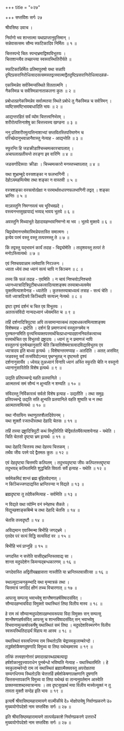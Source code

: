 +++
title = "०२७"

+++
सप्तविंशः सर्गः २७  
  
श्रीवसिष्ठ उवाच ।  
  
निर्वाणो भव शान्तात्मा यथाप्राप्तानुवृत्तिमान् ।  
सन्नेवासत्समः सौम्य स्फटिकादिव निर्मितः ॥ १ ॥  
  
चित्तस्पन्दे चितः स्पन्दभ्रमाद्विश्वविभूतयः ।  
चित्तशान्त्यैव तच्छान्त्या स्वरूपस्थितिरीर्यते ॥   
  
स्फटिकान्निर्मितः प्रतिमापुरुषो यथा सन्नापि   
दृष्टिप्रसरानिरोधित्वादसत्समस्तद्वत्स्वात्माद्वैतदृष्टिप्रसरानिरोधित्वाद##-  
  
एकस्मिन्नेव सर्वस्मिन्संस्थिते विततात्मनि ।  
नैकस्मिन्न च सर्वस्मिन्नानाताकलना कुतः ॥ २ ॥  
  
प्रबोधात्प्रागेकस्मिन्नेव सर्वात्मतया स्थिते प्रबोधे तु नैकस्मिन्न च सर्वस्मिन् ।   
व्यष्टिसमष्टिभावबाधादिति भावः ॥ २ ॥  
  
आद्यन्तरहितं सर्वं व्योम चित्तत्त्वनिर्भरम् ।  
शरीरोत्पत्तिनाशेषु का चित्तत्त्वस्य खण्डना ॥ ३ ॥  
  
ननु प्रतिशरीरमुत्पत्तिनाशाभ्यां सप्तवितस्तिपरिमाणेन च   
परिच्छेदानुभवान्नानैवास्तु नेत्याह - आद्यन्तेति ॥ ३ ॥  
  
स्फुरन्ति हि जडक्रीडाश्चिच्चमत्कारचापलात् ।  
अचापलात्प्रतीयन्ते तरङ्गा इव वारिणि ॥ ४ ॥  
  
जडसर्गादिरूपाः क्रीडाः । चिच्चमत्कारो मनस्तच्चापलात् ॥ ४ ॥  
  
यथा शुभ्राम्बुदे वस्त्रशङ्का न फलभागिनी ।  
देहोऽयमहमित्येषा तथा शङ्का न वास्तवी ॥ ५ ॥  
  
वस्त्रशङ्का वस्त्रत्वोत्प्रेक्षा न परमार्थावधारणफलभागिनी तद्वत् । शङ्का   
भ्रान्तिः ॥ ५ ॥  
  
माऽवस्तुनि निमग्नस्त्वं भव भूरिभवप्रदे ।  
वस्त्वनन्तसुखायाद्यं भव्यन्न् भावय भूतये ॥ ६ ॥  
  
अवस्तुनि मिथ्याभूते देहादावहम्भावनिमग्नो मा भव । भूतये मुक्तये ॥ ६ ॥  
  
चिद्व्योमानन्तमेवास्मिन्नेयत्तास्ति समात्मनः ।  
इत्येव परमं वस्तु वस्तु तत्परमस्तु ते ॥ ७ ॥  
  
किं तद्वस्तु यद्भावनं कार्यं तदाह - चिद्व्योमेति । तादृशवस्तु तत्परं ते   
मनोऽस्त्वित्यर्थः ॥ ७ ॥  
  
एवं निश्चयवान्नाम त्वमेवासि निरञ्जनः ।  
ध्याता ध्येयं तथा ध्यानं सत्यं चापि न किञ्चन ॥ ८ ॥  
  
तस्य किं फलं तदाह - एवमिति । न चायं निश्चयोऽनिश्चयो   
ध्यानध्यात्रादित्रिपुटीबाधकत्वादित्याशङ्क्य तस्याबाध्यत्वमेव   
युक्तमित्याशयेनाह - ध्यातेति । कुतस्तस्याबाध्यत्वं तत्राह - सत्यं चेति ।   
यतो ध्यात्रादित्रये किञ्चिदपि सत्यन्न्न् नेत्यर्थः ॥ ८ ॥  
  
द्रष्टा दृश्यं दर्शनं च चित एव विभूतयः ।  
अतत्तत्संविदो नान्यदध्यानं ध्येयमस्ति च ॥ ९ ॥  
  
तर्हि दर्शनादित्रिपुट्या अपि तत्सामान्यात्कथं तद्बाधकत्वमित्याशङ्क्य   
विशेषमाह - द्रष्टेति । दर्शनं हि प्रमाणजन्यं वस्तुतन्त्रमेव न   
पुरुषतन्त्रमिति वृत्त्यभिव्यक्तपरमार्थचित्प्राधान्यादज्ञाननिवर्तकत्वाच्च   
परमार्थचित एव विभूतयो द्रष्ट्रादयः । ध्यानं तु न प्रमाणजं नापि   
वस्तुतन्त्रं पुरुषेच्छानुसारि चेति क्रियाविशेषमात्रत्वादविद्याविभूतय एव   
ध्यात्रादय इति बाध्या इत्यर्थः । विशेषान्तरमप्याह - अतदिति । अतत् असंवित्   
जडवस्तु सर्वं तत्संविदोऽन्यत् पृथग्भूतन्न् न दृष्टमतो दृश्यं   
दर्शनानुसार्येव । ध्येयन्न् तुअध्यानं विनापि ध्यानं अस्ति स्फुरति चेति न वस्तुनो   
ध्यानानुसारितेति विशेष इत्यर्थः ॥ ९ ॥  
  
उद्यति प्रतिपच्चन्द्रे वहति प्रलयानिले ।  
आत्मतत्त्वं समं सौम्यं न क्षुभ्यति न शम्यति ॥ १० ॥  
  
संविदस्तु निर्विकारत्वं सर्वतो विशेष इत्याह - उद्यतीति । तथा समुद्रः   
प्रतिपच्चन्द्रे उद्यति सति क्षुभ्यति प्रलयानिले वहति शुष्यति च न तथा   
आत्मतत्त्वमित्यर्थः ॥ १० ॥  
  
यथा नौयायिनः स्थाणुतरुशैलादिवेपनम् ।  
यथा शुक्तौ रजतधीस्तथा देहादि चेतसः ॥ ११ ॥  
  
तर्हि तस्या द्रष्ट्रादित्रिपुटी कथं विभूतिरिति चेद्विवर्ततयैवेत्याशयेनाह - यथेति ।   
चिति चेतसो दृष्ट्या भ्रम इत्यर्थः ॥ ११ ॥  
  
यथा देहादि चित्तस्य तथा देहस्य चित्तकम् ।  
तथैव जीवः परमे पदे द्वैतमतः कुतः ॥ १२ ॥  
  
एवं देहदृष्ट्या चित्तमपि कल्पितम् । तदुभयदृष्ट्या जीवः कल्पितस्तद्दृष्ट्या   
तदुभयन्न् कल्पितमिति शुद्धचिति विवर्ताः सर्वे इत्याह - यथेति ॥ १२ ॥  
  
सर्वमेकमिदं शान्तं ब्रह्म बृंहितवेदनात् ।  
न किञ्चिज्जगदाद्यस्ति भ्रान्तिरन्या न विद्यते ॥ १३ ॥  
  
ब्रह्मदृष्ट्या तु तदेवैकमित्याह - सर्वमिति ॥ १३ ॥  
  
न विद्यते यथा व्योम्नि वनं स्नेहश्च सैकते ।  
विद्युच्छशाङ्कबिम्बे च तथा देहादि चेतसि ॥ १४ ॥  
  
चेतसि तत्त्वदृष्टौ ॥ १४ ॥  
  
अविद्यमान एवास्मिन्मा बिभीहि जगद्भ्रमे ।  
एतदेव परं सत्यं विद्धि सत्यविदां वर ॥ १५ ॥  
  
बिभीहि भयं प्राप्नुहि ॥ १५ ॥  
  
जगदस्ति न सत्तेति यासीद्भ्रान्तिस्तवाद्य सा ।  
शान्ता मदुपदेशेन किमन्यद्बन्धकारणम् ॥ १६ ॥  
  
जगदेवास्ति अद्वितीयब्रह्मसत्ता नास्तीति या भ्रान्तिस्तवासीत्सा ॥ १६ ॥  
  
स्थाल्युदञ्चनकुम्भादि यथा मृन्मात्रकं तथा ।  
चित्तमात्रं जगदिदं क्षीणं तच्च विचारणात् ॥ १७ ॥  
  
आपत्सु सम्पत्सु भवाभवेषु शान्तैषणाहर्षविषादसंवित् ।  
सौम्यादहम्भावविदा विमुक्तो यथास्थितं तिष्ठ विलीय मास्व ॥ १८ ॥  
  
हे राम त्वं सौम्यान्मदुपदेशादहम्भावरूपया विदा विमुक्तः सन् सम्पत्सु   
शान्तैषणाहर्षसंवित् आपत्सु च शान्तविषादसंवित् सन् भवाभवेषु   
विभवानामुत्कर्षापकर्षेषु यथास्थितं समं तिष्ठ । मदुपदेशविस्मरणेन विलीय   
स्वरूपस्थितिदार्ढ्यं विहाय मा आस्व ॥ १८ ॥  
  
यथास्थितं वस्त्वधिगम्य राम स्थितोऽसि चेद्वास्वकुलाम्बरेन्दो ।   
तद्धर्षशोकैषणदूषणादि विमुच्य वा तिष्ठ यथेच्छमास्व ॥ १९ ॥  
  
तत्किं तत्त्वज्ञानोत्तरं प्रमादात्प्रारब्धप्राबल्याद्वा   
हर्षशोकानुवृत्त्यपराधेन पुनर्बन्धो भविष्यति नेत्याह - यथास्थितमिति । हे   
स्वकुलाम्बरेन्दो राम त्वं यथास्थितं ब्रह्मात्मैक्यवस्तु अपरोक्षतया   
सम्यगधिगम्य स्थितोऽसि चेत्तत्तर्हि हर्षशोकेषणालक्षणानि दूषणानि   
चित्तसन्तापकानि विमुच्य वा तिष्ठ यथेच्छं वा तान्यनुवर्तमान आस्वेति   
प्राक्तनवाशब्दस्यात्रान्वयः । तव दृष्टसुखार्थ मया विलीय मास्वेत्युक्तं न तु   
तावता मुक्तौ सन्देह इति भावः ॥ १९ ॥  
  
इत्यार्षे श्रीवासिष्ठमहारामायणे वाल्मीकीये दे० मोक्षोपायेषु निर्वाणप्रकरणे उ०   
मुख्ययोगोपदेशो नाम सप्तविंशः सर्गः ॥ २७ ॥  
  
इति श्रीवासिष्ठमहारामायणे तात्पर्यप्रकाशे निर्वाणप्रकरणे उत्तरार्धे   
मुख्ययोगोपदेशो नाम सप्तविंशः सर्गः ॥ २७ ॥  
  